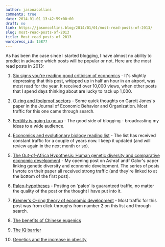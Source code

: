 ```yaml
---
author: jasonacollins
comments: true
date: 2014-01-01 13:42:59+00:00
draft: no
link: https://jasoncollins.blog/2014/01/01/most-read-posts-of-2013/
slug: most-read-posts-of-2013
title: Most read posts of 2013
wordpress_id: 15877
---
```


As has been the case since I started blogging, I have almost no ability to predict in advance which posts will be popular or not. Here are the most read posts in 2013:



	
  1. [Six signs you're reading good criticism of economics](https://jasoncollins.blog/six-signs-youre-reading-good-criticism-of-economics/) - It's slightly depressing that this post, whipped up in half an hour in an airport, was most read for the year. It received over 10,000 views, when other posts that I spend days thinking about are lucky to rack up 1,000.

	
  2. [O-ring and foolproof sectors](https://jasoncollins.blog/o-ring-and-foolproof-sectors/) - Some quick thoughts on Garett Jones's paper in the Journal of Economic Behavior and Organization. Most traffic for this one came through search.

	
  3. [Fertility is going to go up](https://jasoncollins.blog/fertility-is-going-to-go-up/) - The good side of blogging - broadcasting my ideas to a wide audience.

	
  4. [Economics and evolutionary biology reading list](https://jasoncollins.blog/economics-and-evolutionary-biology-reading-list/) - The list has received constant traffic for a couple of years now. I keep it updated (and will review again in the next month or so).

	
  5. [The Out-of-Africa Hypothesis: Human genetic diversity and comparative economic development](https://jasoncollins.blog/the-out-of-africa-hypothesis-human-genetic-diversity-and-comparative-economic-development/) - My opening post on Ashraf andf Galor's paper linking genetic diversity and economic development. The series of posts I wrote on their paper all received strong traffic (and they're linked to at the bottom of the first post).

	
  6. [Paleo-hypotheses](https://jasoncollins.blog/paleo-hypotheses/) - Posting on 'paleo' is guaranteed traffic, no matter the quality of the post or the thought I have put into it.

	
  7. [Kremer's O-ring theory of economic development](https://jasoncollins.blog/kremers-o-ring-theory-of-economic-development/) - Most traffic for this post was from click-throughs from number 2 on this list and through search.

	
  8. [The benefits of Chinese eugenics](https://jasoncollins.blog/the-benefits-of-chinese-eugenics/)

	
  9. [The IQ barrier](https://jasoncollins.blog/the-iq-barrier/)

	
  10. [Genetics and the increase in obesity](https://jasoncollins.blog/genetics-and-the-increase-in-obesity/)


